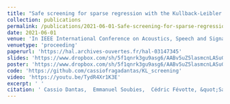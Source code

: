 ```yaml
---
title: "Safe screening for sparse regression with the Kullback-Leibler divergence"
collection: publications
permalink: /publications/2021-06-01-Safe-screening-for-sparse-regression-with-the-Kullback-Leibler-divergence
date: 2021-06-01
venue: 'In IEEE International Conference on Acoustics, Speech and Signal Processing (ICASSP)'
venuetype: 'proceeding'
paperurl: 'https://hal.archives-ouvertes.fr/hal-03147345'
slides: 'https://www.dropbox.com/sh/5f1qnrk3gu9asg6/AABv5uZ5lasmcnLASuGwpVM4a?preview=2021-06_KL-Screening_ICASSP_CFDantas.pdf'
poster: 'https://www.dropbox.com/sh/5f1qnrk3gu9asg6/AABv5uZ5lasmcnLASuGwpVM4a?preview=2021_KL-Screening_ICASSP_poster.pdf'
code: 'https://github.com/cassiofragadantas/KL_screening'
video: 'https://youtu.be/TydR4Xr1K3E'
excerpt: ' '
citation: ' Cassio Dantas,  Emmanuel Soubies,  Cédric Févotte, &quot;Safe screening for sparse regression with the Kullback-Leibler divergence.&quot; In IEEE International Conference on Acoustics, Speech and Signal Processing (ICASSP), 2021.'
---
```

